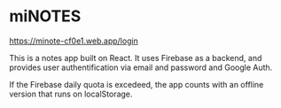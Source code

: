 # miNOTES 

https://minote-cf0e1.web.app/login

This is a notes app built on React.
It uses Firebase as a backend, and provides user authentification via email and password and Google Auth.

If the Firebase daily quota is excedeed, the app counts with an offline version that runs on localStorage.


